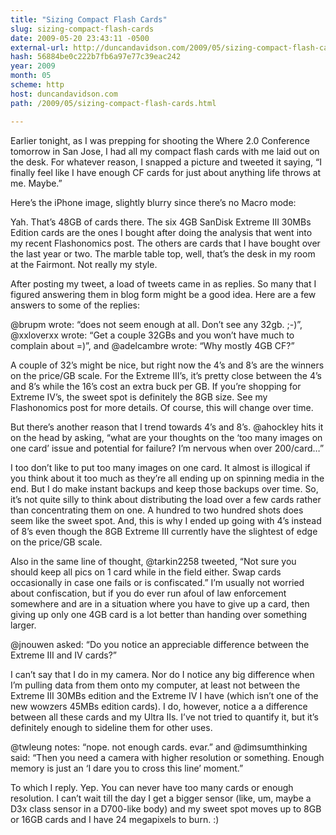 ```yaml
---
title: "Sizing Compact Flash Cards"
slug: sizing-compact-flash-cards
date: 2009-05-20 23:43:11 -0500
external-url: http://duncandavidson.com/2009/05/sizing-compact-flash-cards.html
hash: 56884be0c222b7fb6a97e77c39eac242
year: 2009
month: 05
scheme: http
host: duncandavidson.com
path: /2009/05/sizing-compact-flash-cards.html

---
```


Earlier tonight, as I was prepping for shooting the Where 2.0 Conference tomorrow in San Jose,  I had all my compact flash cards with me laid out on the desk. For whatever reason, I snapped a picture and tweeted it saying, “I finally feel like I have enough CF cards for just about anything life throws at me. Maybe.” 


Here’s the iPhone image, slightly blurry since there’s no Macro mode:





Yah. That’s 48GB of cards there. The six 4GB SanDisk Extreme III 30MBs Edition cards are the ones I bought after doing the analysis that went into my recent Flashonomics post. The others are cards that I have bought over the last year or two. The marble table top, well, that’s the desk in my room at the Fairmont. Not really my style.


After posting my tweet, a load of tweets came in as replies. So many that I figured answering them in blog form might be a good idea. Here are a few answers to some of the replies:


@brupm wrote: “does not seem enough at all. Don’t see any 32gb. ;-)”, @xxloverxx wrote:  “Get a couple 32GBs and you won’t have much to complain about =)”, and @adelcambre wrote: “Why mostly 4GB CF?”


A couple of 32’s might be nice, but right now the 4’s and 8’s are the winners on the price/GB scale. For the Extreme III’s, it’s pretty close between the 4’s and 8’s while the 16’s cost an extra buck per GB. If you’re shopping for Extreme IV’s, the sweet spot is definitely the 8GB size. See my Flashonomics post for more details. Of course, this will change over time. 


But there’s another reason that I trend towards 4’s and 8’s. @ahockley hits it on the head by asking, “what are your thoughts on the ‘too many images on one card’ issue and potential for failure? I’m nervous when over 200/card…” 


I too don’t like to put too many images on one card. It almost is illogical if you think about it too much as they’re all ending up on spinning media in the end. But I do make instant backups and keep those backups over time. So, it’s not quite silly to think about distributing the load over a few cards rather than concentrating them on one. A hundred to two hundred shots does seem like the sweet spot. And, this is why I ended up going with 4’s instead of 8’s even though the 8GB Extreme III currently have the slightest of edge on the price/GB scale.


Also in the same line of thought, @tarkin2258 tweeted, “Not sure you should keep all pics on 1 card while in the field either. Swap cards occasionally in case one fails or is confiscated.” I’m usually not worried about confiscation, but if you do ever run afoul of law enforcement somewhere and are in a situation where you have to give up a card, then giving up only one 4GB card is a lot better than handing over something larger. 


@jnouwen asked:  “Do you notice an appreciable difference between the Extreme III and IV cards?”


I can’t say that I do in my camera. Nor do I notice any big difference when I’m pulling data from them onto my computer, at least not between the Extreme III 30MBs edition and the Extreme IV I have (which isn’t one of the new wowzers 45MBs edition cards). I do, however, notice a a difference between all these cards and my Ultra IIs. I’ve not tried to quantify it, but it’s definitely enough to sideline them for other uses.


@twleung notes: “nope. not enough cards. evar.” and @dimsumthinking said: “Then you need a camera with higher resolution or something. Enough memory is just an ‘I dare you to cross this line’ moment.” 


To which I reply. Yep. You can never have too many cards or enough resolution. I can’t wait till the day I get a bigger sensor (like, um, maybe a D3x class sensor in a D700-like body) and my sweet spot moves up to 8GB or 16GB cards and I have 24 megapixels to burn. :)

